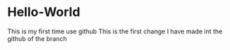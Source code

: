 # Hello-World
This is my first time use github
This is the first change I have made int the github of the branch
